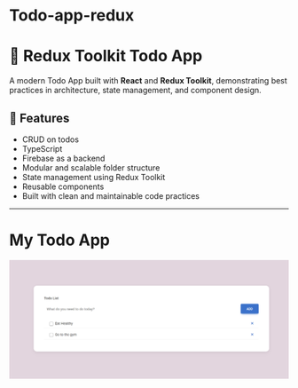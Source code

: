 # Todo-app-redux

# 📝 Redux Toolkit Todo App

A modern Todo App built with **React** and **Redux Toolkit**, demonstrating best practices in architecture, state management, and component design.

## 🚀 Features

- CRUD on  todos
- TypeScript
- Firebase as a backend
- Modular and scalable folder structure
- State management using Redux Toolkit
- Reusable components
- Built with clean and maintainable code practices


---

# My Todo App

![Todo App](./public/todo-project.png)

